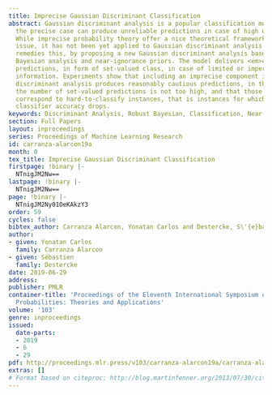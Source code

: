 ```yaml
---
title: Imprecise Gaussian Discriminant Classification
abstract: Gaussian discriminant analysis is a popular classification model, that in
  the precise case can produce unreliable predictions in case of high uncertainty.
  While imprecise probability theory offer a nice theoretical framework to solve this
  issue, it has not been yet applied to Gaussian discriminant analysis. This work
  remedies this, by proposing a new Gaussian discriminant analysis based on robust
  Bayesian analysis and near-ignorance priors. The model delivers <em>cautious</em>
  predictions, in form of set-valued class, in case of limited or imperfect available
  information. Experiments show that including an imprecise component in the Gaussian
  discriminant analysis produces reasonably cautious predictions, in the sense that
  the number of set-valued predictions is not too high, and that those predictions
  correspond to hard-to-classify instances, that is instances for which the precise
  classifier accuracy drops.
keywords: Discriminant Analysis, Robust Bayesian, Classification, Near-ignorance
section: Full Papers
layout: inproceedings
series: Proceedings of Machine Learning Research
id: carranza-alarcon19a
month: 0
tex_title: Imprecise Gaussian Discriminant Classification
firstpage: !binary |-
  NTnigJM2Nw==
lastpage: !binary |-
  NTnigJM2Nw==
page: !binary |-
  NTnigJM2Ny01OeKAkzY3
order: 59
cycles: false
bibtex_author: Carranza Alarcon, Yonatan Carlos and Destercke, S\'{e}bastien
author:
- given: Yonatan Carlos
  family: Carranza Alarcon
- given: Sébastien
  family: Destercke
date: 2019-06-29
address: 
publisher: PMLR
container-title: 'Proceedings of the Eleventh International Symposium on Imprecise
  Probabilities: Theories and Applications'
volume: '103'
genre: inproceedings
issued:
  date-parts:
  - 2019
  - 6
  - 29
pdf: http://proceedings.mlr.press/v103/carranza-alarcon19a/carranza-alarcon19a.pdf
extras: []
# Format based on citeproc: http://blog.martinfenner.org/2013/07/30/citeproc-yaml-for-bibliographies/
---
```

